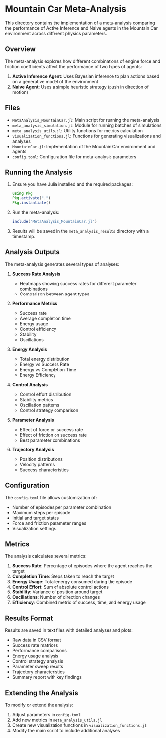 # Mountain Car Meta-Analysis

This directory contains the implementation of a meta-analysis comparing the performance of Active Inference and Naive agents in the Mountain Car environment across different physics parameters.

## Overview

The meta-analysis explores how different combinations of engine force and friction coefficients affect the performance of two types of agents:
1. **Active Inference Agent**: Uses Bayesian inference to plan actions based on a generative model of the environment
2. **Naive Agent**: Uses a simple heuristic strategy (push in direction of motion)

## Files

- `MetaAnalysis_MountainCar.jl`: Main script for running the meta-analysis
- `meta_analysis_simulation.jl`: Module for running batches of simulations
- `meta_analysis_utils.jl`: Utility functions for metrics calculation
- `visualization_functions.jl`: Functions for generating visualizations and analyses
- `MountainCar.jl`: Implementation of the Mountain Car environment and agents
- `config.toml`: Configuration file for meta-analysis parameters

## Running the Analysis

1. Ensure you have Julia installed and the required packages:
   ```julia
   using Pkg
   Pkg.activate(".")
   Pkg.instantiate()
   ```

2. Run the meta-analysis:
   ```julia
   include("MetaAnalysis_MountainCar.jl")
   ```

3. Results will be saved in the `meta_analysis_results` directory with a timestamp.

## Analysis Outputs

The meta-analysis generates several types of analyses:

1. **Success Rate Analysis**
   - Heatmaps showing success rates for different parameter combinations
   - Comparison between agent types

2. **Performance Metrics**
   - Success rate
   - Average completion time
   - Energy usage
   - Control efficiency
   - Stability
   - Oscillations

3. **Energy Analysis**
   - Total energy distribution
   - Energy vs Success Rate
   - Energy vs Completion Time
   - Energy Efficiency

4. **Control Analysis**
   - Control effort distribution
   - Stability metrics
   - Oscillation patterns
   - Control strategy comparison

5. **Parameter Analysis**
   - Effect of force on success rate
   - Effect of friction on success rate
   - Best parameter combinations

6. **Trajectory Analysis**
   - Position distributions
   - Velocity patterns
   - Success characteristics

## Configuration

The `config.toml` file allows customization of:
- Number of episodes per parameter combination
- Maximum steps per episode
- Initial and target states
- Force and friction parameter ranges
- Visualization settings

## Metrics

The analysis calculates several metrics:

1. **Success Rate**: Percentage of episodes where the agent reaches the target
2. **Completion Time**: Steps taken to reach the target
3. **Energy Usage**: Total energy consumed during the episode
4. **Control Effort**: Sum of absolute control actions
5. **Stability**: Variance of position around target
6. **Oscillations**: Number of direction changes
7. **Efficiency**: Combined metric of success, time, and energy usage

## Results Format

Results are saved in text files with detailed analyses and plots:
- Raw data in CSV format
- Success rate matrices
- Performance comparisons
- Energy usage analysis
- Control strategy analysis
- Parameter sweep results
- Trajectory characteristics
- Summary report with key findings

## Extending the Analysis

To modify or extend the analysis:
1. Adjust parameters in `config.toml`
2. Add new metrics in `meta_analysis_utils.jl`
3. Create new visualization functions in `visualization_functions.jl`
4. Modify the main script to include additional analyses